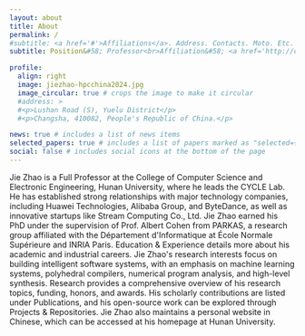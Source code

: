 ```yaml
---
layout: about
title: About
permalink: /
#subtitle: <a href='#'>Affiliations</a>. Address. Contacts. Moto. Etc.
subtitle: Position&#58; Professor<br>Affiliation&#58; <a href='http://csee.hnu.edu.cn/home.htm'>College of Computer Science and Electronic Engineering</a>, <a href='http://www-en.hnu.edu.cn/'>Hunan University</a><br>Contact&#58; jiezhao AT hnu.edu.cn<br>Address&#58; Lushan Road (S), Yuelu District, Changsha, 410082, China.

profile:
  align: right
  image: jiezhao-hpcchina2024.jpg
  image_circular: true # crops the image to make it circular
  #address: >
  #<p>Lushan Road (S), Yuelu District</p>
  #<p>Changsha, 410082, People's Republic of China.</p>

news: true # includes a list of news items
selected_papers: true # includes a list of papers marked as "selected={true}"
social: false # includes social icons at the bottom of the page
---
```


Jie Zhao is a Full Professor at the <a href="http://csee.hnu.edu.cn/home.htm" style="text-decoration: none">College of Computer Science and Electronic Engineering</a>, <a href="http://www-en.hnu.edu.cn/" style="text-decoration: none">Hunan University</a>, where he leads the <a href="https://cyclelaboratory.github.io/" style="text-decoration: none">CYCLE Lab</a>. He has established strong relationships with major technology companies, including <a href="https://www.huawei.com/en/" style="text-decoration: none">Huawei Technologies</a>, <a href="https://www.alibaba.com/" style="text-decoration: none">Alibaba Group</a>, and <a href="https://www.bytedance.com/en/" style="text-decoration: none">ByteDance</a>, as well as innovative startups like <a href="https://www.streamcomputing.com/" style="text-decoration: none">Stream Computing Co., Ltd.</a> Jie Zhao earned his PhD under the supervision of <a href="https://who.rocq.inria.fr/Albert.Cohen/" style="text-decoration: none">Prof. Albert Cohen</a> from <a href="http://parkas.di.ens.fr/index.html" style="text-decoration: none">PARKAS</a>, a research group affiliated with the <a href="http://www.di.ens.fr" style="text-decoration: none">Département d'Informatique</a> at <a href="http://www.ens.fr" style="text-decoration: none">École Normale Supérieure</a> and <a href="https://www.inria.fr/en/centre/paris" style="text-decoration: none">INRIA Paris</a>. <a href="/education-and-experience/" style="text-decoration: none">Education &amp; Experience</a> details more about his academic and industrial careers. Jie Zhao's research interests focus on building intelligent software systems, with an emphasis on machine learning systems, polyhedral compilers, numerical program analysis, and high-level synthesis. <a href="/research/" style="text-decoration: none">Research</a> provides a comprehensive overview of his research topics, funding, honors, and awards. His scholarly contributions are listed under <a href="/publications/" style="text-decoration: none">Publications</a>, and his open-source work can be explored through <a href="/projects/" style="text-decoration: none">Projects &amp; Repositories</a>. Jie Zhao also maintains a personal website in Chinese, which can be accessed at his <a href="http://csee.hnu.edu.cn/people/zhaojie" style="text-decoration: none">homepage at Hunan University</a>.
